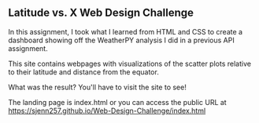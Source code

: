 ## Latitude vs. X Web Design Challenge

In this assignment, I took what I learned from HTML and CSS to create a dashboard showing off the WeatherPY analysis I did in a previous API assignment.

This site contains webpages with visualizations of the scatter plots relative to their latitude and distance from the equator.

What was the result? You'll have to visit the site to see! 

The landing page is index.html or you can access the public URL at https://sjenn257.github.io/Web-Design-Challenge/index.html
